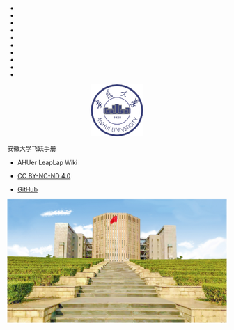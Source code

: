 * ⠀
* ⠀
* ⠀
* ⠀⠀
* ⠀
* ⠀
* ⠀
* ⠀
* ⠀⠀
* ⠀

<p align="center">
  <a href="https://github.com/AHUer-LeapLap/Impart-Inherit">
    <img alt="AHU" src="_media/ahu.jpg" height="120">
  </a>
</p>

<middle>安徽大学飞跃手册</middle>

- AHUer LeapLap Wiki

- [CC BY-NC-ND 4.0](https://creativecommons.org/licenses/by-nc-nd/4.0/deed.zh)

- [GitHub](https://github.com/AHUer-LeapLap/Impart-Inherit)

![封面图](_media/八角楼之阶.jpg)

